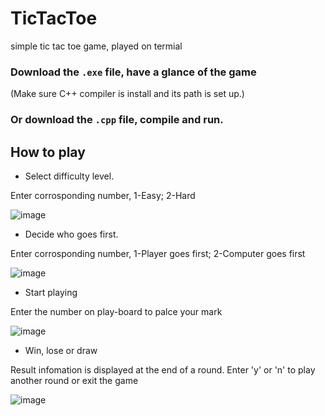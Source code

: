 # TicTacToe
simple tic tac toe game, played on termial

### Download the ```.exe``` file, have a glance of the game

(Make sure C++ compiler is install and its path is set up.)

### Or download the ```.cpp``` file, compile and run.

## How to play

- Select difficulty level. 

Enter corrosponding number, 1-Easy; 2-Hard

![image](https://user-images.githubusercontent.com/34822412/62554910-01418680-b840-11e9-969c-850a2c32e343.png)

- Decide who goes first.

Enter corrosponding number, 1-Player goes first; 2-Computer goes first

![image](https://user-images.githubusercontent.com/34822412/62555080-49f93f80-b840-11e9-8ee8-0e429b25d373.png)

- Start playing

Enter the number on play-board to palce your mark

![image](https://user-images.githubusercontent.com/34822412/62555182-79a84780-b840-11e9-8595-589997d6ca73.png)

- Win, lose or draw

Result infomation is displayed at the end of a round.
Enter 'y' or 'n' to play another round or exit the game 

![image](https://user-images.githubusercontent.com/34822412/62555561-2aaee200-b841-11e9-8600-a426cdd93174.png)
